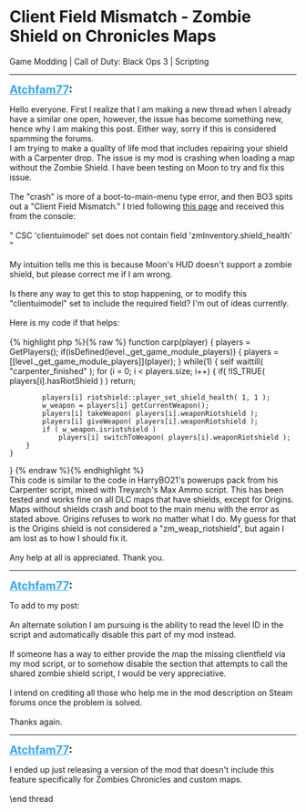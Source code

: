 # Client Field Mismatch - Zombie Shield on Chronicles Maps
Game Modding | Call of Duty: Black Ops 3 | Scripting

---
<strong style="font-size: 1.4em;"><span style="text-decoration: underline;text-decoration-color: #34a7f9;"><span style="color:#34a7f9;">Atchfam77</span></span>:</strong>

<p>Hello everyone. First I realize that I am making a new thread when I already have a similar one open, however, the issue has become something new, hence why I am making this post. Either way, sorry if this is considered spamming the forums.<br />I am trying to make a quality of life mod that includes repairing your shield with a Carpenter drop. The issue is my mod is crashing when loading a map without the Zombie Shield. I have been testing on Moon to try and fix this issue.<br /><br />The &quot;crash&quot; is more of a boot-to-main-menu type error, and then BO3 spits out a &quot;Client Field Mismatch.&quot; I tried following <a href="https://wiki.ardivee.com/article/clientfield-mismatch/">this page</a> and received this from the console:<br /><br />&quot; CSC &#39;clientuimodel&#39; set does not contain field &#39;zmInventory.shield_health&#39; &quot;<br /><br />My intuition tells me this is because Moon&#39;s HUD doesn&#39;t support a zombie shield, but please correct me if I am wrong.<br /><br />Is there any way to get this to stop happening, or to modify this &quot;clientuimodel&quot; set to include the required field? I&#39;m out of ideas currently.<br /><br />Here is my code if that helps:<br /><br />{% highlight php %}{% raw %}
function carp(player)
{
    players = GetPlayers();
    if(isDefined(level._get_game_module_players))
    {
        players = [[level._get_game_module_players]](player);
    }
    while(1)
    {
        self waittill( "carpenter_finished" );
        for (i = 0; i &lt; players.size; i++)
        {
            if( !IS_TRUE( players[i].hasRiotShield ) )
                return;
          
            players[i] riotshield::player_set_shield_health( 1, 1 );
            w_weapon = players[i] getCurrentWeapon();
            players[i] takeWeapon( players[i].weaponRiotshield );
            players[i] giveWeapon( players[i].weaponRiotshield );
            if ( w_weapon.isriotshield )
                players[i] switchToWeapon( players[i].weaponRiotshield );
        }
    }
    
}
{% endraw %}{% endhighlight %}
<br />This code is similar to the code in HarryBO21&#39;s powerups pack from his Carpenter script, mixed with Treyarch&#39;s Max Ammo script. This has been tested and works fine on all DLC maps that have shields, except for Origins. Maps without shields crash and boot to the main menu with the error as stated above. Origins refuses to work no matter what I do. My guess for that is the Origins shield is not considered a &quot;zm_weap_riotshield&quot;, but again I am lost as to how I should fix it.<br /><br />Any help at all is appreciated. Thank you.</p>

---
<strong style="font-size: 1.4em;"><span style="text-decoration: underline;text-decoration-color: #34a7f9;"><span style="color:#34a7f9;">Atchfam77</span></span>:</strong>

<p>To add to my post:<br /><br />An alternate solution I am pursuing is the ability to read the level ID in the script and automatically disable this part of my mod instead.<br /><br />If someone has a way to either provide the map the missing clientfield via my mod script, or to somehow disable the section that attempts to call the shared zombie shield script, I would be very appreciative.<br /><br />I intend on crediting all those who help me in the mod description on Steam forums once the problem is solved.<br /><br />Thanks again.</p>

---
<strong style="font-size: 1.4em;"><span style="text-decoration: underline;text-decoration-color: #34a7f9;"><span style="color:#34a7f9;">Atchfam77</span></span>:</strong>

<p>I ended up just releasing a version of the mod that doesn&#39;t include this feature specifically for Zombies Chronicles and custom maps.<br /><br />\end thread</p>
